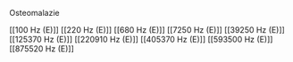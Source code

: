 Osteomalazie

[[100 Hz (E)]]
[[220 Hz (E)]]
[[680 Hz (E)]]
[[7250 Hz (E)]]
[[39250 Hz (E)]]
[[125370 Hz (E)]]
[[220910 Hz (E)]]
[[405370 Hz (E)]]
[[593500 Hz (E)]]
[[875520 Hz (E)]]